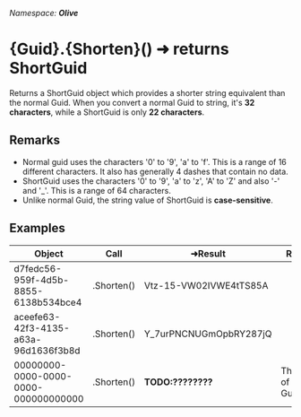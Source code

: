 *Namespace: **Olive***
# {Guid}.{Shorten}() ➜ returns ShortGuid
Returns a ShortGuid object which provides a shorter string equivalent than the normal Guid.
When you convert a normal Guid to string, it's **32 characters**, while a ShortGuid is only **22 characters**.

## Remarks
- Normal guid uses the characters '0' to '9', 'a' to 'f'. This is a range of 16 different characters. It also has generally 4 dashes that contain no data.
- ShortGuid uses the characters '0' to '9', 'a' to 'z', 'A' to 'Z' and also '-' and '_'. This is a range of 64 characters.
- Unlike normal Guid, the string value of ShortGuid is **case-sensitive**.

## Examples

|Object|Call|➜Result|Remarks|
|---|---|---|---|
| d7fedc56-959f-4d5b-8855-6138b534bce4 | .Shorten()  | Vtz-15-VW02IVWE4tTS85A | 
| aceefe63-42f3-4135-a63a-96d1636f3b8d | .Shorten()  | Y_7urPNCNUGmOpbRY287jQ | 
| 00000000-0000-0000-0000-000000000000 | .Shorten()  | **TODO:????????** | The value of Guid.Empty
